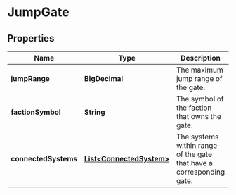

# JumpGate



## Properties

| Name | Type | Description | Notes |
|------------ | ------------- | ------------- | -------------|
|**jumpRange** | **BigDecimal** | The maximum jump range of the gate. |  |
|**factionSymbol** | **String** | The symbol of the faction that owns the gate. |  [optional] |
|**connectedSystems** | [**List&lt;ConnectedSystem&gt;**](ConnectedSystem.md) | The systems within range of the gate that have a corresponding gate. |  |



